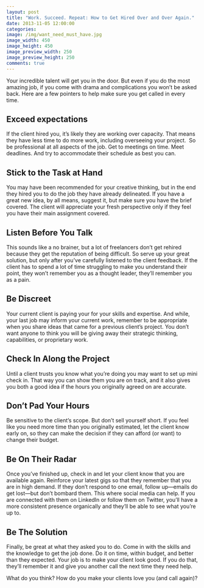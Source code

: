 ```yaml
---
layout: post
title: "Work. Succeed. Repeat: How to Get Hired Over and Over Again."
date: 2013-11-05 12:00:00
categories:
image: /img/want_need_must_have.jpg
image_width: 450
image_height: 450
image_preview_width: 250
image_preview_height: 250
comments: true
---
```


Your incredible talent will get you in the door.  But even if you do the most amazing job, if you come with drama and complications you won’t be asked back.  Here are a few pointers to help make sure you get called in every time.

<!--more-->

## Exceed expectations
If the client hired you, it’s likely they are working over capacity. That means they have less time to do more work, including overseeing your project.  So be professional at all aspects of the job.  Get to meetings on time.  Meet deadlines. And try to accommodate their schedule as best you can.

## Stick to the Task at Hand
You may have been recommended for your creative thinking, but in the end they hired you to do the job they have already delineated.  If you have a great new idea, by all means, suggest it, but make sure you have the brief covered.  The client will appreciate your fresh perspective only if they feel you have their main assignment covered.

## Listen Before You Talk
This sounds like a no brainer, but a lot of freelancers don’t get rehired because they get the reputation of being difficult. So serve up your great solution, but only after you’ve carefully listened to the client feedback.  If the client has to spend a lot of time struggling to make you understand their point, they won’t remember you as a thought leader, they’ll remember you as a pain.

## Be Discreet
Your current client is paying your for your skills and expertise.  And while, your last job may inform your current work, remember to be appropriate when you share ideas that came for a previous client’s project. You don’t want anyone to think you will be giving away their strategic thinking, capabilities, or proprietary work.

## Check In Along the Project
Until a client trusts you know what you’re doing you may want to set up mini check in. That way you can show them you are on track, and it also gives you both a good idea if the hours you originally agreed on are accurate.

## Don’t Pad Your Hours
Be sensitive to the client’s scope. But don’t sell yourself short. If you feel like you need more time than you originally estimated, let the client know early on, so they can make the decision if they can afford (or want) to change their budget.

## Be On Their Radar
Once you’ve finished up, check in and let your client know that you are available again. Reinforce your latest gigs so that they remember that you are in high demand. If they don’t respond to one email, follow up&mdash;emails do get lost&mdash;but don’t bombard them. This where social media can help.  If you are connected with them on LinkedIn or follow them on Twitter, you’ll have a more consistent presence organically and they’ll be able to see what you’re up to.

## Be The Solution
Finally, be great at what they asked you to do. Come in with the skills and the knowledge to get the job done. Do it on time, within budget, and better than they expected.  Your job is to make your client look good. If you do that, they’ll remember it and give you another call the next time they need help.

What do you think? How do you make your clients love you (and call again)?
